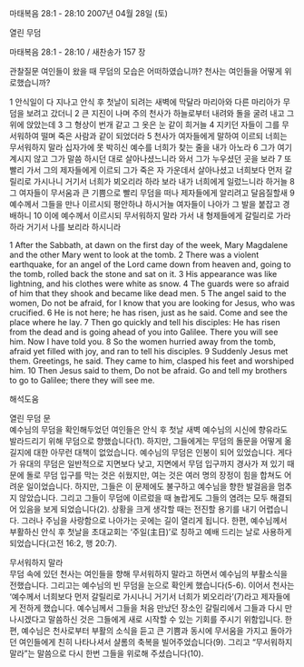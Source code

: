 마태복음 28:1 - 28:10 
2007년 04월 28일 (토)

열린 무덤



마태복음 28:1 - 28:10 / 새찬송가 157 장


관찰질문
여인들이 왔을 때 무덤의 모습은 어떠하였습니까? 
천사는 여인들을 어떻게 위로했습니까? 

1 안식일이 다 지나고 안식 후 첫날이 되려는 새벽에 막달라 마리아와 다른 마리아가 무덤을 보려고 갔더니 
2 큰 지진이 나며 주의 천사가 하늘로부터 내려와 돌을 굴려 내고 그 위에 앉았는데 3 그 형상이 번개 같고 그 옷은 눈 같이 희거늘 4 지키던 자들이 그를 무서워하여 떨며 죽은 사람과 같이 되었더라 5 천사가 여자들에게 말하여 이르되 너희는 무서워하지 말라 십자가에 못 박히신 예수를 너희가 찾는 줄을 내가 아노라 6 그가 여기 계시지 않고 그가 말씀 하시던 대로 살아나셨느니라 와서 그가 누우셨던 곳을 보라 7 또 빨리 가서 그의 제자들에게 이르되 그가 죽은 자 가운데서 살아나셨고 너희보다 먼저 갈릴리로 가시나니 거기서 너희가 뵈오리라 하라 보라 내가 너희에게 일렀느니라 하거늘 8 그 여자들이 무서움과 큰 기쁨으로 빨리 무덤을 떠나 제자들에게 알리려고 달음질할새 9 예수께서 그들을 만나 이르시되 평안하냐 하시거늘 여자들이 나아가 그 발을 붙잡고 경배하니 10 이에 예수께서 이르시되 무서워하지 말라 가서 내 형제들에게 갈릴리로 가라 하라 거기서 나를 보리라 하시니라  

1 After the Sabbath, at dawn on the first day of the week, Mary Magdalene and the other Mary went to look at the tomb. 2 There was a violent earthquake, for an angel of the Lord came down from heaven and, going to the tomb, rolled back the stone and sat on it. 3 His appearance was like lightning, and his clothes were white as snow. 4 The guards were so afraid of him that they shook and became like dead men. 5 The angel said to the women, Do not be afraid, for I know that you are looking for Jesus, who was crucified. 6 He is not here; he has risen, just as he said. Come and see the place where he lay. 7 Then go quickly and tell his disciples: He has risen from the dead and is going ahead of you into Galilee. There you will see him. Now I have told you. 8 So the women hurried away from the tomb, afraid yet filled with joy, and ran to tell his disciples. 9 Suddenly Jesus met them. Greetings, he said. They came to him, clasped his feet and worshiped him. 10 Then Jesus said to them, Do not be afraid. Go and tell my brothers to go to Galilee; there they will see me.

해석도움





열린 무덤 문  
예수님의 무덤을 확인해두었던 여인들은 안식 후 첫날 새벽 예수님의 시신에 향유라도 발라드리기 위해 무덤으로 향했습니다(1). 하지만, 그들에게는 무덤의 돌문을 어떻게 옮길지에 대한 아무런 대책이 없었습니다. 예수님의 무덤은 인봉이 되어 있었습니다. 게다가 유대의 무덤은 일반적으로 지면보다 낮고, 지면에서 무덤 입구까지 경사가 져 있기 때문에 돌로 무덤 입구를 막는 것은 쉬웠지만, 여는 것은 여러 명의 장정이 힘을 합쳐도 어려운 일이었습니다. 하지만, 그들은 이 문제에도 불구하고 예수님을 향한 발걸음을 멈추지 않았습니다. 그리고 그들이 무덤에 이르렀을 때 놀랍게도 그들의 염려는 모두 해결되어 있음을 보게 되었습니다(2). 상황을 크게 생각할 때는 전진할 용기를 내기 어렵습니다. 그러나 주님을 사랑함으로 나아가는 곳에는 길이 열리게 됩니다. 한편, 예수님께서 부활하신 안식 후 첫날을 초대교회는 ‘주일(主日)’로 칭하고 예배 드리는 날로 사용하게 되었습니다(고전 16:2, 행 20:7).    

무서워하지 말라  
무덤 속에 있던 천사는 여인들을 향해 무서워하지 말라고 하면서 예수님의 부활소식을 전했습니다. 그리고는 예수님의 빈 무덤을 눈으로 확인케 했습니다(5-6). 이어서 천사는 ‘예수께서 너희보다 먼저 갈릴리로 가시나니 거기서 너희가 뵈오리라’(7)라고 제자들에게 전하게 했습니다. 예수님께서 그들을 처음 만났던 장소인 갈릴리에서 그들과 다시 만나시겠다고 말씀하신 것은 그들에게 새로 시작할 수 있는 기회를 주시기 위함입니다. 한편, 예수님은 천사로부터 부활의 소식을 듣고 큰 기쁨과 동시에 무서움을 가지고 돌아가던 여인들에게 친히 나타나셔서 샬롬의 축복을 빌어주었습니다(9). 그리고 “무서워하지 말라”는 말씀으로 다시 한번 그들을 위로해 주셨습니다(10).